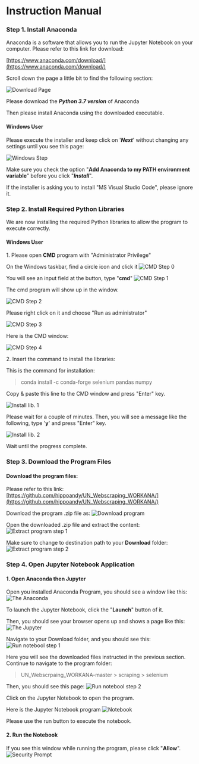 # Instruction Manual

### Step 1. Install Anaconda

Anaconda is a software that allows you to run the Jupyter Notebook on your computer.
Please refer to this link for download:

[https://www.anaconda.com/download/](https://www.anaconda.com/download/)

Scroll down the page a little bit to find the following section:

![Download Page](./images/download.png)

Please download the ***Python 3.7 version*** of Anaconda

Then please install Anaconda using the downloaded executable.

#### Windows User
Please execute the installer and keep click on '***Next***' without changing any settings until you see this page:

![Windows Step](./images/win-install-step.png)

Make sure you check the option "**Add Anaconda to my PATH environment variable**" before you click "***Install***".

If the installer is asking you to install "MS Visual Studio Code", please ignore it.

### Step 2. Install Required Python Libraries

We are now installing the required Python libraries to allow the program to execute correctly.

#### Windows User
1\. Please open **CMD** program with "Administrator Privilege"

On the Windows taskbar, find a circle icon and click it
![CMD Step 0](./images/open-cmd-step0.png)

You will see an input field at the button, type "**cmd**"
![CMD Step 1](./images/open-cmd-step1.png)

The cmd program will show up in the window.

![CMD Step 2](./images/open-cmd-step2.png)

Please right click on it and choose "Run as administrator"

![CMD Step 3](./images/open-cmd-step3.png)

Here is the CMD window:

![CMD Step 4](./images/open-cmd-step4.png)

2\. Insert the command to install the libraries:

This is the command for installation:

> conda install -c conda-forge selenium pandas numpy

Copy & paste this line to the CMD window and press "Enter" key.

![Install lib. 1](./images/install-lib-step1.png)

Please wait for a couple of minutes. Then, you will see a message like the following, type '**y**' and press "Enter" key.

![Install lib. 2](./images/install-lib-step2.png)

Wait until the progress complete.

### Step 3. Download the Program Files

#### Download the program files:

Please refer to this link:
[https://github.com/hippoandy/UN_Webscraping_WORKANA/](https://github.com/hippoandy/UN_Webscraping_WORKANA/)

Download the program .zip file as:
![Download program](./images/download-program.png)

Open the downloaded .zip file and extract the content:
![Extract program step 1](./images/extract-program-step1.png)

Make sure to change to destination path to your **Download** folder:
![Extract program step 2](./images/extract-program-step2.png)


### Step 4. Open Jupyter Notebook Application

#### 1\. Open Anaconda then Jupyter

Open you installed Anaconda Program, you should see a window like this:
![The Anaconda](./images/anaconda.png)

To launch the Jupyter Notebook, click the "**Launch**" button of it.

Then, you should see your browser opens up and shows a page like this:
![The Jupyter](./images/jupyter.png)

Navigate to your Download folder, and you should see this:
![Run notebool step 1](./images/run-program-step1.png)

Here you will see the downloaded files instructed in the previous section.
Continue to navigate to the program folder:

> UN\_Webscrpaing\_WORKANA-master > scraping > selenium

Then, you should see this page:
![Run notebool step 2](./images/run-program-step2.png)

Click on the Jupyter Notebook to open the program.

Here is the Jupyter Notebook program
![Notebook](./images/notebook.png)

Please use the run button to execute the notebook.


#### 2\. Run the Notebook

If you see this window while running the program, please click "**Allow**".
![Security Prompt](./images/run-program-security.png)








